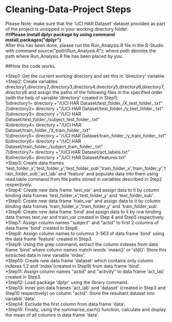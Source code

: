 # Cleaning-Data-Project Steps

Please Note: make sure that the 'UCI HAR Dataset' dataset provided as part of the project is unzipped in your working directory folder.<br />
##**Please install dplyr package by using command install.packages("dplyr")**<br />
After this has been done, please run the Run_Analysis.R file in the R-Studio with command source("*path*\Run_Analysis.R"); where *path* denotes the path where Run_Analysis.R file has been placed by you.<br />

##How the code works.

*Step1: Get the current working directory and set this in 'directory' variable.<br />
*Step2: Create variables directory1,directory2,directory3,directory4,directory5,directory6,directory7,directory8 and assign the paths of the following files in the specified order (with the help of variable 'directory' created in Step1).<br />
		1)directory1= directory +"/UCI HAR Dataset/test_folder_/X_test_folder_.txt"<br />
		2)directory2= directory +"/UCI HAR Dataset/test_folder_/y_test_folder_.txt" <br />
		3)directory3= directory +"/UCI HAR Dataset/test_folder_/subject_test_folder_.txt" <br />
		4)directory4= directory +"/UCI HAR Dataset/train_folder_/X_train_folder_.txt" <br />
		5)directory5= directory +"/UCI HAR Dataset/train_folder_/y_train_folder_.txt" <br />
		6)directory6= directory +"/UCI HAR Dataset/train_folder_/subject_train_folder_.txt" <br />
		7)directory7= directory +"/UCI HAR Dataset/act_labels.txt" <br />
		8)directory8= directory +"/UCI HAR Dataset/features.txt" <br />
*Step3: Create data frames 'test_folder_x','test_folder_y','test_folder_sub','train_folder_x','train_folder_y','train_folder_sub','act_lab' and 'feature' and populate data into them using read.table command from file paths stored in variables described in Step2 respectively.<br />
*Step4: Create new data frame 'test_var' and assign data to it by column binding data frames 'test_folder_x','test_folder_y' and 'test_folder_sub'.<br />
*Step5: Create new data frame 'train_var' and assign data to it by column binding data frames 'train_folder_x','train_folder_y' and 'train_folder_sub'.<br />
*Step6: Create new data frame 'bind' and assign data to it by row binding data frames test_var and train_var created in Step 4 and Step5 respectively.<br />
*Step7: Assign column names "subject" and "actid" to first 2 columns of data frame 'bind' created in Step6.<br />
*Step8: Assign column names to columns 3-563 of data frame 'bind' using the data frame 'feature' created in Step3.<br />
*Step9: Using the grep command, extract the column indexes from data frame 'bind' where column names match words 'mean()' or 'std()'. Store this extracted data in new variable 'index'.<br />
*Step10: Create new data frame 'dataset' which contains only column indexes 1,2 and 'index'(created in Step9) from data frame 'bind'.<br />
*Step11: Assign column names "actid" and "activity" to data frame 'act_lab' created in Step3.<br />
*Step12: Load package 'dplyr' using the library command.<br />
*Step13: Inner join data frames 'act_lab' and 'dataset' (created in Step3 and Step10 respectively) on column "actid". Store the resultant dataset into variable 'data'.<br />
*Step14: Exclude the first column from data frame 'data'.<br />
*Step15: Finally, using the summarise_each() function, calculate and display the mean of all columns in data frame 'data'.<br />